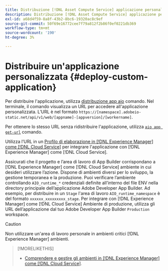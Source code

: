 ```yaml
---
title: Distribuzione [!DNL Asset Compute Service] applicazione personalizzata
description: Distribuzione [!DNL Asset Compute Service] applicazione personalizzata.
exl-id: a68d4f59-8a8f-43b2-8bc6-19320ac8c9ef
source-git-commit: 50f69e16772cee7f79a812f2b86f0ef0221db369
workflow-type: tm+mt
source-wordcount: '190'
ht-degree: 3%

---
```


# Distribuire un&#39;applicazione personalizzata {#deploy-custom-application}

Per distribuire l&#39;applicazione, utilizza [distribuzione app aio](https://github.com/adobe/aio-cli#aio-appdeploy) comando. Nel terminale, il comando visualizza un URL per accedere all&#39;applicazione personalizzata. L’URL è nel formato `https://[namespace].adobeio-static.net/api/v1/web/[appname]-[appversion]/[workername]`.

Per ottenere lo stesso URL senza ridistribuire l&#39;applicazione, utilizza [`aio app get-url`](https://github.com/adobe/aio-cli#aio-app-get-url-action) comando.

Utilizza l’URL in un [Profilo di elaborazione in [!DNL Experience Manager] come [!DNL Cloud Service]](https://experienceleague.adobe.com/docs/experience-manager-cloud-service/assets/manage/asset-microservices-configure-and-use.html?lang=it) per integrare l&#39;applicazione con [!DNL Experience Manager] come [!DNL Cloud Service].

Assicurati che il progetto e l’area di lavoro di App Builder corrispondano a [!DNL Experience Manager] come [!DNL Cloud Service] ambiente in cui desideri utilizzare l’azione. Dispone di ambienti diversi per lo sviluppo, la gestione temporanea e la produzione. Puoi verificare l’ambiente controllando `AIO_runtime_*` credenziali definite all’interno del file ENV nella directory principale dell’applicazione Adobe Developer App Builder. Ad esempio, per distribuire in un `Stage` l&#39;area di lavoro `AIO_runtime_namespace` è del formato `xxxxxx_xxxxxxxxx_stage`. Per integrare con [!DNL Experience Manager] come [!DNL Cloud Service] Ambiente di produzione, utilizza gli URL dell’applicazione dal tuo Adobe Developer App Builder `Production` workspace.

>[!CAUTION]
>
>Non utilizzare un&#39;area di lavoro personale in ambienti critici [!DNL Experience Manager] ambienti.

>[!MORELIKETHIS]
>
>* [Comprendere e gestire gli ambienti in [!DNL Experience Manager] come [!DNL Cloud Service]](https://experienceleague.adobe.com/docs/experience-manager-cloud-service/implementing/using-cloud-manager/manage-environments.html).

